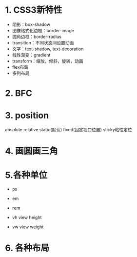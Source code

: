 # 1. CSS3新特性

- 阴影：box-shadow
- 图像格式化边框：border-image
- 圆角边框：border-radius
- transition：不同状态间设置动画
- 文字：text-shadow, text-decoration
- 线性渐变：gradient
- transform：缩放，倾斜，旋转，动画
- flex布局
- 多列布局

# 2. BFC

# 3. position

absolute relative static(默认) fixed(固定视口位置) sticky粘性定位

# 4. 画圆画三角

# 5.各种单位

- px

- em
- rem
- vh view height
- vw view weight

# 6. 各种布局

